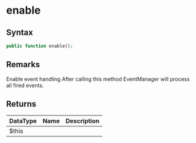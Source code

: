 # enable
## Syntax

```php
public function enable();
```

## Remarks

Enable event handling
After calling this method EventManager will process all fired events.

## Returns

| DataType | Name | Description |
| --- | --- | --- |
| $this | | |
